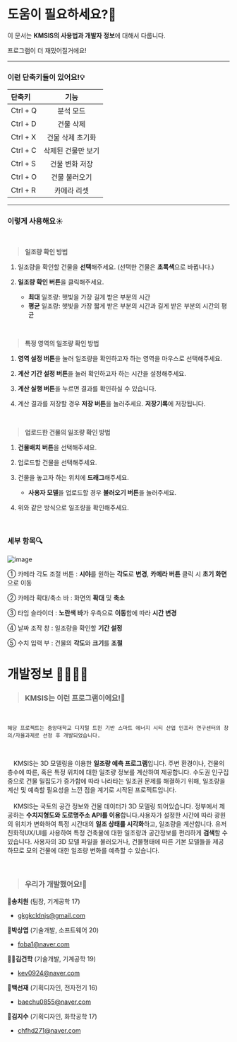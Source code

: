 # 도움이 필요하세요?🧐

이 문서는 **KMSIS의 사용법과 개발자 정보**에 대해서 다룹니다.
<p>프로그램이 더 재밌어질거에요!</p>

---

### 이런 단축키들이 있어요!💡
|단축키|기능|
|:---|:---:|
|Ctrl + Q|분석 모드|
|Ctrl + D|건물 삭제|
|Ctrl + X|건물 삭제 초기화|
|Ctrl + C|삭제된 건물만 보기|
|Ctrl + S|건물 변화 저장|
|Ctrl + O|건물 불러오기| 
|Ctrl + R|카메라 리셋|

---

### 이렇게 사용해요☀️

  <br>

>  **일조량 확인 방법**

1.	일조량을 확인할 건물을 **선택**해주세요. (선택한 건물은 **초록색**으로 바뀝니다.)

2.	**일조량 확인 버튼**을 클릭해주세요.
  
    + **최대** 일조량: 햇빛을 가장 길게 받은 부분의 시간
    + **평균** 일조량: 햇빛을 가장 짧게 받은 부분의 시간과 길게 받은 부분의 시간의 평균

<br>

> **특정 영역의 일조량 확인 방법**

1.	**영역 설정 버튼**을 눌러 일조량을 확인하고자 하는 영역을 마우스로 선택해주세요.

2.	**계산 기간 설정 버튼**을 눌러 확인하고자 하는 시간을 설정해주세요.

3.	**계산 실행 버튼**을 누르면 결과를 확인하실 수 있습니다.

4.	계산 결과를 저장할 경우 **저장 버튼**을 눌러주세요. **저장기록**에 저장됩니다.

<br>

> **업로드한 건물의 일조량 확인 방법**

1.	**건물배치 버튼**을 선택해주세요.

2.	업로드할 건물을 선택해주세요.

3.	건물을 놓고자 하는 위치에 **드래그**해주세요.
   
      + **사용자 모델**을 업로드할 경우 **불러오기 버튼**을 눌러주세요.

4.	위와 같은 방식으로 일조량을 확인해주세요.

<br>

### 세부 항목🔍

![image](https://user-images.githubusercontent.com/93697773/142591319-ae54603b-c24a-4d4d-83c9-0c39fd783c59.png)

① 카메라 각도 조절 버튼 : **시야**를 원하는 **각도**로 **변경**, **카메라 버튼** 클릭 시 **초기 화면**으로 이동

② 카메라 확대/축소 바 : 화면의 **확대** 및 **축소**

③ 타임 슬라이더 : **노란색 바**가 우측으로 **이동**함에 따라 **시간 변경**

④ 날짜 조작 창 : 일조량을 확인할 **기간 설정**

⑤ 수치 입력 부 : 건물의 **각도**와 **크기**를 **조절**

# 개발정보 👨‍👨‍👧‍👧

> ### KMSIS는 이런 프로그램이에요!🙌

<br>

```
해당 프로젝트는 중앙대학교 디지털 트윈 기반 스마트 에너지 시티 산업 인프라 연구센터의 창의/자율과제로 선정 후 개발되었습니다.
```

<br>

　KMSIS는 3D 모델링을 이용한 **일조량 예측 프로그램**입니다. 주변 환경이나, 건물의 층수에 따른, 혹은 특정 위치에 대한 일조량 정보를 계산하여 제공합니다. 수도권 인구집중으로 건물 밀집도가 증가함에 따라 나라타는 일조권 문제를 해결하기 위해, 일조량을 계산 및 예측할 필요성을 느낀 점을 계기로 시작된 프로젝트입니다.
<br><br>
　KMSIS는 국토의 공간 정보와 건물 데이터가 3D 모델링 되어있습니다. 정부에서 제공하는 **수치지형도와 도로명주소 API를 이용**합니다.사용자가 설정한 시간에 따라 광원의 위치가 변화하여 특정 시간대의 **일조 상태를 시각화**하고, 일조량을 계산합니다. 유저 친화적UX/UI를 사용하여 특정 건축물에 대한 일조량과 공간정보를 편리하게 **검색**할 수 있습니다. 사용자의 3D 모델 파일을 불러오거나, 건물형태에 따른 기본 모델들을 제공하므로 모의 건물에 대한 일조량 변화를 예측할 수 있습니다.
 
 <br>
 
> ### 우리가 개발했어요!🙈

🐶**송치원** (팀장, 기계공학 17)
- gkgkcldnjs@gmail.com

🦉**박상엽** (기술개발, 소프트웨어 20)
- foba1@naver.com

💂‍♂️**김건학** (기술개발, 기계공학 19)
- kev0924@naver.com

🙈**백선재** (기획디자인, 전자전기 16)
- baechu0855@naver.com

🐹**김지수** (기획디자인, 화학공학 17)
- chfhd271@naver.com
